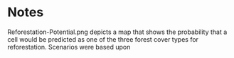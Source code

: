 # Notes

Reforestation-Potential.png depicts a map that shows the probability that a cell would be predicted as one of the three forest cover types for reforestation. Scenarios were based upon

